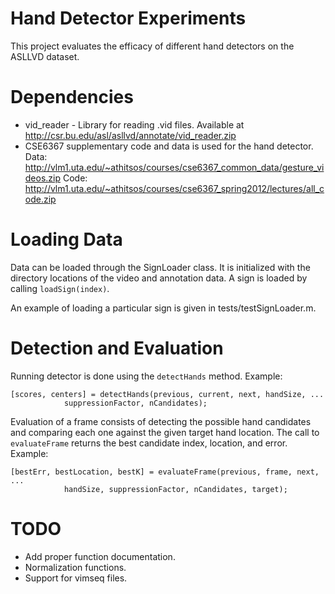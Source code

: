 # Hand Detector Experiments

This project evaluates the efficacy of different hand detectors on the ASLLVD
dataset.

# Dependencies

 - vid_reader - Library for reading .vid files. Available at
http://csr.bu.edu/asl/asllvd/annotate/vid_reader.zip
 - CSE6367 supplementary code and data is used for the hand detector.
 Data: http://vlm1.uta.edu/~athitsos/courses/cse6367_common_data/gesture_videos.zip
 Code: http://vlm1.uta.edu/~athitsos/courses/cse6367_spring2012/lectures/all_code.zip

# Loading Data

Data can be loaded through the SignLoader class. It is initialized with the 
directory locations of the video and annotation data. A sign is loaded by calling
`loadSign(index)`.

An example of loading a particular sign is given in tests/testSignLoader.m.

# Detection and Evaluation

Running detector is done using the `detectHands` method. Example:

```
[scores, centers] = detectHands(previous, current, next, handSize, ...
            suppressionFactor, nCandidates);
```

Evaluation of a frame consists of detecting the possible hand candidates and
comparing each one against the given target hand location. The call to
`evaluateFrame` returns the best candidate index, location, and error. Example:

```
[bestErr, bestLocation, bestK] = evaluateFrame(previous, frame, next, ...
            handSize, suppressionFactor, nCandidates, target);
```

# TODO

 - Add proper function documentation.
 - Normalization functions.
 - Support for vimseq files.
